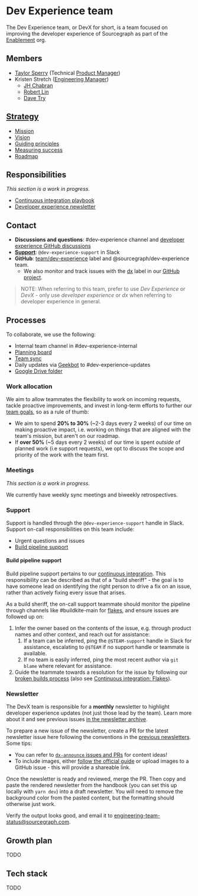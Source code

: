 # Dev Experience team

The Dev Experience team, or DevX for short, is a team focused on improving the developer experience of Sourcegraph as part of the [Enablement](../index.md) org.

## Members

- [Taylor Sperry](../../../../team/index.md#taylor-sperry) (Technical [Product Manager](../../../product/roles/index.md#product-manager))
- Kristen Stretch ([Engineering Manager](../../roles.md#engineering-manager))
  - [JH Chabran](../../../../team/index.md#jh-chabran)
  - [Robert Lin](../../../../team/index.md#robert-lin)
  - [Dave Try](../../../../team/index.md#dave-try)

## [Strategy](../../../../company/strategy/enablement/dev-experience/index.md)

- [Mission](../../../../company/strategy/enablement/dev-experience/index.md#mission)
- [Vision](../../../../company/strategy/enablement/dev-experience/index.md#vision)
- [Guiding principles](../../../../company/strategy/enablement/dev-experience/index.md#guiding-principles)
- [Measuring success](../../../../company/strategy/enablement/dev-experience/index.md#measuring-success)
- [Roadmap](../../../../company/strategy/enablement/dev-experience/index.md#roadmap)

## Responsibilities

_This section is a work in progress._

- [Continuous integration playbook](../../incidents/playbooks/ci.md)
- [Developer experience newsletter](./newsletter.md)

## Contact

- **Discussions and questions**: #dev-experience channel and [developer experience GitHub discussions](https://github.com/sourcegraph/sourcegraph/discussions/categories/developer-experience)
- **[Support](#support)**: `@dev-experience-support` in Slack
- **GitHub**: [team/dev-experience](https://github.com/sourcegraph/sourcegraph/labels/team%2Fdev-experience) label and @sourcegraph/dev-experience team.
  - We also monitor and track issues with the [dx](https://github.com/sourcegraph/sourcegraph/labels/dx) label in our [GitHub project](https://github.com/orgs/sourcegraph/projects/212).

> NOTE: When referring to this team, prefer to use _Dev Experience_ or _DevX_ - only use _developer experience_ or _dx_ when referring to developer experience in general.

## Processes

To collaborate, we use the following:

- Internal team channel in #dev-experience-internal
- [Planning board](https://github.com/orgs/sourcegraph/projects/212)
- [Team sync](https://docs.google.com/document/d/1Lm6GT-F4v9OTa5wxa1-AKLtNwlDkORbbeGjqVd9kWPg/edit)
- Daily updates via [Geekbot](https://app.geekbot.com/dashboard/standup/90468/view/insights) to #dev-experience-updates
- [Google Drive folder](https://drive.google.com/drive/folders/1d1scMzzmXM5uCEpKI06U9cc6zPF7g9wE)

### Work allocation

We aim to allow teammates the flexibility to work on incoming requests, tackle proactive improvements, and invest in long-term efforts to further our [team goals](../../../../company/strategy/enablement/dev-experience/index.md), so as a rule of thumb:

- We aim to spend **20% to 30%** (~2-3 days every 2 weeks) of our time on making proactive impact, i.e. working on things that are aligned with the team's mission, but aren't on our roadmap.
- If **over 50%** (~5 days every 2 weeks) of our time is spent _outside_ of planned work (i.e support requests), we opt to discuss the scope and priority of the work with the team first.

### Meetings

_This section is a work in progress._

We currently have weekly sync meetings and biweekly retrospectives.

### Support

Support is handled through the `@dev-experience-support` handle in Slack.
Support on-call responsibilities on this team include:

- Urgent questions and issues
- [Build pipeline support](#build-pipeline-support)

#### Build pipeline support

Build pipeline support pertains to our [continuous integration](https://docs.sourcegraph.com/dev/background-information/continuous_integration).
This responsibility can be described as that of a "build sheriff" - the goal is to have someone lead on identifying the right person to drive a fix on an issue, rather than actively fixing every issue that arises.

As a build sheriff, the on-call support teammate should monitor the pipeline through channels like #buildkite-main for [flakes](https://docs.sourcegraph.com/dev/background-information/testing_principles#flaky-tests), and ensure issues are followed up on:

1. Infer the owner based on the contents of the issue, e.g. through product names and other context, and reach out for assistance:
   1. If a team can be inferred, ping the `@$TEAM-support` handle in Slack for assistance, escalating to `@$TEAM` if no support handle or teammate is available.
   2. If no team is easily inferred, ping the most recent author via `git blame` where relevant for assistance.
2. Guide the teammate towards a resolution for the issue by following our [broken builds process](https://docs.sourcegraph.com/dev/background-information/testing_principles#broken-builds-on-the-main-branch) (also see [Continuous integration: Flakes](https://docs.sourcegraph.com/dev/background-information/continuous_integration#flakes)).

### Newsletter

The DevX team is responsible for a **monthly** newsletter to highlight developer experience updates (not just those lead by the team). Learn more about it and see previous issues [in the newsletter archive](newsletter.md).

To prepare a new issue of the newsletter, create a PR for the latest newsletter issue here following the conventions in the [previous newsletters](./newsletter.md). Some tips:

- You can refer to [`dx-announce` issues and PRs](https://github.com/sourcegraph/sourcegraph/issues?q=+is%3Aclosed+sort%3Aupdated-desc+label%3Adx-announce) for content ideas!
- To include images, either [follow the official guide](../../../../handbook/editing/handbook-images-video.md) or upload images to a GitHub issue - this will provide a shareable link.

Once the newsletter is ready and reviewed, merge the PR. Then copy and paste the rendered newsletter from the handbook (you can set this up locally with `yarn dev`) into a draft newsletter. You will need to remove the background color from the pasted content, but the formatting should otherwise just work.

Verify the output looks good, and email it to engineering-team-status@sourcegraph.com.

## Growth plan

TODO

## Tech stack

TODO
